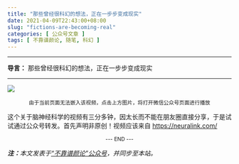 ```yaml
---
title: "那些曾经很科幻的想法，正在一步步变成现实"
date: 2021-04-09T22:43:00+08:00
slug: "fictions-are-becoming-real"
categories: [ 公众号文章 ]
tags: [ 不靠谱颜论, 随笔, 科幻 ]
---
```


---

**导言：** 那些曾经很科幻的想法，正在一步步变成现实

---

<a href="https://mp.weixin.qq.com/s/X8XUpbh7tyY23BXniXPsQQ"><img src="210409-video.png" style="max-width:400px"/></a>
<center><small>由于当前页面无法嵌入该视频，点击上方图片，将打开微信公众号页面进行播放</small></center>

这个关于脑神经科学的视频有三分多钟，因太长而不能在朋友圈直接分享，于是试试通过公众号转发。首先声明非原创！视频应该来自 https://neuralink.com/

<center><small>--- END ---</small></center>

<i><b>注：</b>本文发表于[“不靠谱颜论”公众号](https://mp.weixin.qq.com/s/X8XUpbh7tyY23BXniXPsQQ)，并同步至本站。</i>
